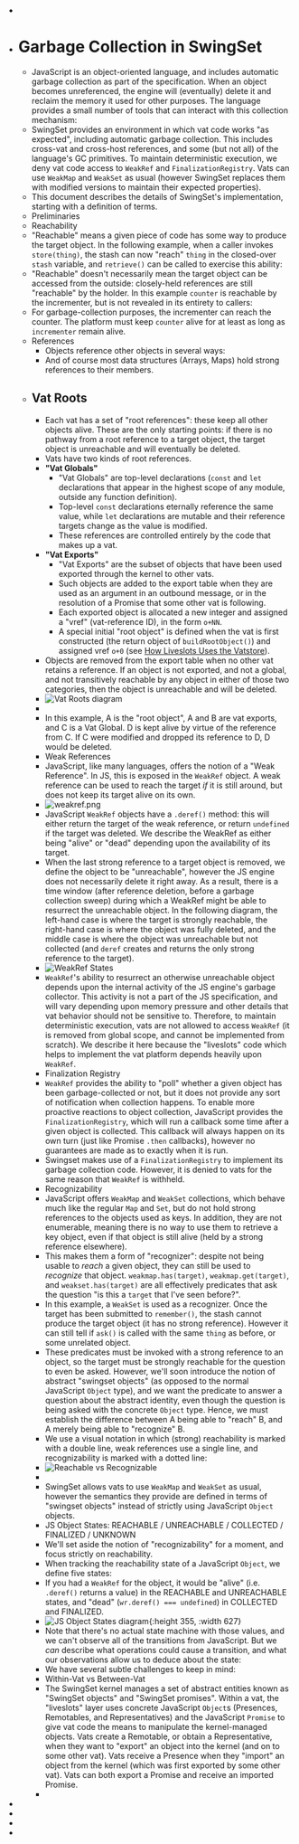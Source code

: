 -
- # Garbage Collection in SwingSet
	- JavaScript is an object-oriented language, and includes automatic garbage collection as part of the specification. When an object becomes unreferenced, the engine will (eventually) delete it and reclaim the memory it used for other purposes. The language provides a small number of tools that can interact with this collection mechanism:
	- SwingSet provides an environment in which vat code works "as expected", including automatic garbage collection. This includes cross-vat and cross-host references, and some (but not all) of the language's GC primitives. To maintain deterministic execution, we deny vat code access to `WeakRef` and `FinalizationRegistry`. Vats can use `WeakMap` and `WeakSet` as usual (however SwingSet replaces them with modified versions to maintain their expected properties).
	- This document describes the details of SwingSet's implementation, starting with a definition of terms.
	- Preliminaries
	- Reachability
	- "Reachable" means a given piece of code has some way to produce the target object. In the following example, when a caller invokes `store(thing)`, the stash can now "reach" `thing` in the closed-over `stash` variable, and `retrieve()` can be called to exercise this ability:
	- "Reachable" doesn't necessarily mean the target object can be accessed from the outside: closely-held references are still "reachable" by the holder. In this example `counter` is reachable by the incrementer, but is not revealed in its entirety to callers:
	- For garbage-collection purposes, the incrementer can reach the counter. The platform must keep `counter` alive for at least as long as `incrementer` remain alive.
	- References
		- Objects reference other objects in several ways:
		- And of course most data structures (Arrays, Maps) hold strong references to their members.
	- ## Vat Roots
		- Each vat has a set of "root references": these keep all other objects alive. These are the only starting points: if there is no pathway from a root reference to a target object, the target object is unreachable and will eventually be deleted.
		- Vats have two kinds of root references.
		- **"Vat Globals"**
			- "Vat Globals" are top-level declarations (`const` and `let` declarations that appear in the highest scope of any module, outside any function definition).
			- Top-level `const` declarations eternally reference the same value, while `let` declarations are mutable and their reference targets change as the value is modified.
			- These references are controlled entirely by the code that makes up a vat.
		- **"Vat Exports"**
			- "Vat Exports" are the subset of objects that have been used exported through the kernel to other vats.
			- Such objects are added to the export table when they are used as an argument in an outbound message, or in the resolution of a Promise that some other vat is following.
			- Each exported object is allocated a new integer and assigned a "vref" (vat-reference ID), in the form `o+NN`.
			- A special initial "root object" is defined when the vat is first constructed (the return object of `buildRootObject()`) and assigned vref `o+0` (see [How Liveslots Uses the Vatstore](../../swingset-liveslots/src/vatstore-usage.md)).
		- Objects are removed from the export table when no other vat retains a reference. If an object is not exported, and not a global, and not transitively reachable by any object in either of those two categories, then the object is unreachable and will be deleted.
		- ![Vat Roots diagram](https://github.com/Agoric/agoric-sdk/raw/master/packages/SwingSet/docs/images/gc/vat-roots.png)
		-
		- In this example, A is the "root object", A and B are vat exports, and C is a Vat Global. D is kept alive by virtue of the reference from C. If C were modified and dropped its reference to D, D would be deleted.
		- Weak References
		- JavaScript, like many languages, offers the notion of a "Weak Reference". In JS, this is exposed in the `WeakRef` object. A weak reference can be used to reach the target *if* it is still around, but does not keep its target alive on its own.
		- ![weakref.png](https://github.com/Agoric/agoric-sdk/blob/master/packages/SwingSet/docs/images/gc/weakref.png?raw=true)
		- JavaScript `WeakRef` objects have a `.deref()` method: this will either return the target of the weak reference, or return `undefined` if the target was deleted. We describe the WeakRef as either being "alive" or "dead" depending upon the availability of its target.
		- When the last strong reference to a target object is removed, we define the object to be "unreachable", however the JS engine does not necessarily delete it right away. As a result, there is a time window (after reference deletion, before a garbage collection sweep) during which a WeakRef might be able to resurrect the unreachable object. In the following diagram, the left-hand case is where the target is strongly reachable, the right-hand case is where the object was fully deleted, and the middle case is where the object was unreachable but not collected (and `deref` creates and returns the only strong reference to the target).
		- ![WeakRef States](https://github.com/Agoric/agoric-sdk/raw/master/packages/SwingSet/docs/images/gc/weakref-states.png)
		- `WeakRef`'s ability to resurrect an otherwise unreachable object depends upon the internal activity of the JS engine's garbage collector. This activity is not a part of the JS specification, and will vary depending upon memory pressure and other details that vat behavior should not be sensitive to. Therefore, to maintain deterministic execution, vats are not allowed to access `WeakRef` (it is removed from global scope, and cannot be implemented from scratch). We describe it here because the "liveslots" code which helps to implement the vat platform depends heavily upon `WeakRef`.
		- Finalization Registry
		- `WeakRef` provides the ability to "poll" whether a given object has been garbage-collected or not, but it does not provide any sort of notification when collection happens. To enable more proactive reactions to object collection, JavaScript provides the `FinalizationRegistry`, which will run a callback some time after a given object is collected. This callback will always happen on its own turn (just like Promise `.then` callbacks), however no guarantees are made as to exactly when it is run.
		- Swingset makes use of a `FinalizationRegistry` to implement its garbage collection code. However, it is denied to vats for the same reason that `WeakRef` is withheld.
		- Recognizability
		- JavaScript offers `WeakMap` and `WeakSet` collections, which behave much like the regular `Map` and `Set`, but do not hold strong references to the objects used as keys. In addition, they are not enumerable, meaning there is no way to use them to retrieve a key object, even if that object is still alive (held by a strong reference elsewhere).
		- This makes them a form of "recognizer": despite not being usable to *reach* a given object, they can still be used to *recognize* that object. `weakmap.has(target)`, `weakmap.get(target)`, and `weakset.has(target)` are all effectively predicates that ask the question "is this a `target` that I've seen before?".
		- In this example, a `WeakSet` is used as a recognizer. Once the target has been submitted to `remember()`, the stash cannot produce the target object (it has no strong reference). However it can still tell if `ask()` is called with the same `thing` as before, or some unrelated object.
		- These predicates must be invoked with a strong reference to an object, so the target must be strongly reachable for the question to even be asked. However, we'll soon introduce the notion of abstract "swingset objects" (as opposed to the normal JavaScript `Object` type), and we want the predicate to answer a question about the abstract identity, even though the question is being asked with the concrete `Object` type. Hence, we must establish the difference between A being able to "reach" B, and A merely being able to "recognize" B.
		- We use a visual notation in which (strong) reachability is marked with a double line, weak references use a single line, and recognizability is marked with a dotted line:
		- ![Reachable vs Recognizable](https://github.com/Agoric/agoric-sdk/raw/master/packages/SwingSet/docs/images/gc/reachable-vs-recognizable.png)
		-
		- SwingSet allows vats to use `WeakMap` and `WeakSet` as usual, however the semantics they provide are defined in terms of "swingset objects" instead of strictly using JavaScript `Object` objects.
		- JS Object States: REACHABLE / UNREACHABLE / COLLECTED / FINALIZED / UNKNOWN
		- We'll set aside the notion of "recognizability" for a moment, and focus strictly on reachability.
		- When tracking the reachability state of a JavaScript `Object`, we define five states:
		- If you had a `WeakRef` for the object, it would be "alive" (i.e. `.deref()` returns a value) in the REACHABLE and UNREACHABLE states, and "dead" (`wr.deref() === undefined`) in COLLECTED and FINALIZED.
		- ![JS Object States diagram](https://github.com/Agoric/agoric-sdk/raw/master/packages/SwingSet/docs/images/gc/js-object-states.png){:height 355, :width 627}
		- Note that there's no actual state machine with those values, and we can't observe all of the transitions from JavaScript. But we *can* describe what operations could cause a transition, and what our observations allow us to deduce about the state:
		- We have several subtle challenges to keep in mind:
		- Within-Vat vs Between-Vat
		- The SwingSet kernel manages a set of abstract entities known as "SwingSet objects" and "SwingSet promises". Within a vat, the "liveslots" layer uses concrete JavaScript `Object`s (Presences, Remotables, and Representatives) and the JavaScript `Promise` to give vat code the means to manipulate the kernel-managed objects. Vats create a Remotable, or obtain a Representative, when they want to "export" an object into the kernel (and on to some other vat). Vats receive a Presence when they "import" an object from the kernel (which was first exported by some other vat). Vats can both export a Promise and receive an imported Promise.
		-
-
-
-
-